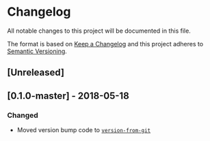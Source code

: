 # Changelog
All notable changes to this project will be documented in this file.

The format is based on [Keep a Changelog](http://keepachangelog.com/en/1.0.0/)
and this project adheres to [Semantic Versioning](http://semver.org/spec/v2.0.0.html).

## [Unreleased]

## [0.1.0-master] - 2018-05-18
### Changed
- Moved version bump code to [`version-from-git`](https://npmjs.com/version-from-git)
